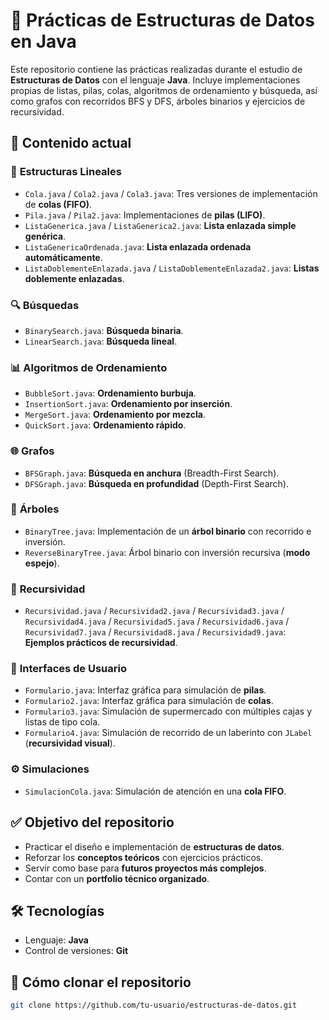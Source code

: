 # 🧠 Prácticas de Estructuras de Datos en Java

Este repositorio contiene las prácticas realizadas durante el estudio de **Estructuras de Datos** con el lenguaje **Java**. Incluye implementaciones propias de listas, pilas, colas, algoritmos de ordenamiento y búsqueda, así como grafos con recorridos BFS y DFS, árboles binarios y ejercicios de recursividad.

## 📁 Contenido actual

### 🔁 **Estructuras Lineales**

- `Cola.java` / `Cola2.java` / `Cola3.java`: Tres versiones de implementación de **colas (FIFO)**.
- `Pila.java` / `Pila2.java`: Implementaciones de **pilas (LIFO)**.
- `ListaGenerica.java` / `ListaGenerica2.java`: **Lista enlazada simple genérica**.
- `ListaGenericaOrdenada.java`: **Lista enlazada ordenada automáticamente**.
- `ListaDoblementeEnlazada.java` / `ListaDoblementeEnlazada2.java`: **Listas doblemente enlazadas**.

### 🔍 **Búsquedas**

- `BinarySearch.java`: **Búsqueda binaria**.
- `LinearSearch.java`: **Búsqueda lineal**.

### 📊 **Algoritmos de Ordenamiento**

- `BubbleSort.java`: **Ordenamiento burbuja**.
- `InsertionSort.java`: **Ordenamiento por inserción**.
- `MergeSort.java`: **Ordenamiento por mezcla**.
- `QuickSort.java`: **Ordenamiento rápido**.

### 🌐 **Grafos**

- `BFSGraph.java`: **Búsqueda en anchura** (Breadth-First Search).
- `DFSGraph.java`: **Búsqueda en profundidad** (Depth-First Search).

### 🌲 **Árboles**

- `BinaryTree.java`: Implementación de un **árbol binario** con recorrido e inversión.
- `ReverseBinaryTree.java`: Árbol binario con inversión recursiva (**modo espejo**).

### 🧩 **Recursividad**

- `Recursividad.java` / `Recursividad2.java` / `Recursividad3.java` / `Recursividad4.java` / `Recursividad5.java` / `Recursividad6.java` / `Recursividad7.java` / `Recursividad8.java` / `Recursividad9.java`: **Ejemplos prácticos de recursividad**.

### 🏢 **Interfaces de Usuario**

- `Formulario.java`: Interfaz gráfica para simulación de **pilas**.
- `Formulario2.java`: Interfaz gráfica para simulación de **colas**.
- `Formulario3.java`: Simulación de supermercado con múltiples cajas y listas de tipo cola.
- `Formulario4.java`: Simulación de recorrido de un laberinto con `JLabel` (**recursividad visual**).

### ⚙️ **Simulaciones**

- `SimulacionCola.java`: Simulación de atención en una **cola FIFO**.

## ✅ **Objetivo del repositorio**

- Practicar el diseño e implementación de **estructuras de datos**.
- Reforzar los **conceptos teóricos** con ejercicios prácticos.
- Servir como base para **futuros proyectos más complejos**.
- Contar con un **portfolio técnico organizado**.

## 🛠️ **Tecnologías**

- Lenguaje: **Java**
- Control de versiones: **Git**

## 🚀 **Cómo clonar el repositorio**

```bash
git clone https://github.com/tu-usuario/estructuras-de-datos.git
